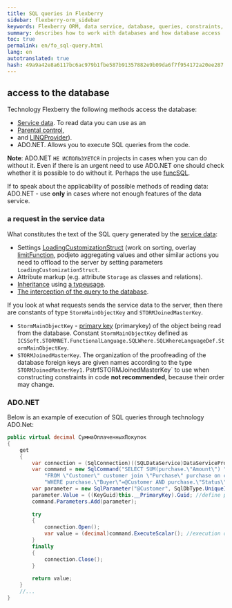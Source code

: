 ```yaml
--- 
title: SQL queries in Flexberry 
sidebar: flexberry-orm_sidebar 
keywords: Flexberry ORM, data service, database, queries, constraints, ADO.NET 
summary: describes how to work with databases and how database access 
toc: true 
permalink: en/fo_sql-query.html 
lang: en 
autotranslated: true 
hash: 49a9a42e8a6117bc6ac979b1fbe587b91357882e9b09da6f7f954172a20ee287 
--- 
```


## access to the database 

Technology Flexberry the following methods access the database: 

* [Service data](fo_data-service.html). To read data you can use as an 
* [Parental control](fo_limit-function.html), 
* and [LINQProvider](fo_linq-provider.html)). 
* ADO.NET. Allows you to execute SQL queries from the code. 

__Note__: ADO.NET `НЕ ИСПОЛЬЗУЕТСЯ` in projects in cases when you can do without it. Even if there is an urgent need to use ADO.NET one should check whether it is possible to do without it. Perhaps the use [funcSQL](fo_func-sql.html). 

If to speak about the applicability of possible methods of reading data: ADO.NET - use __only__ in cases where not enough features of the data service. 

### a request in the service data 

What constitutes the text of the SQL query generated by the [service data](fo_data-service.html): 

* Settings [LoadingCustomizationStruct](fo_loading-customization-struct.html) (work on sorting, overlay [limitFunction](fo_limit-function.html), podjeto aggregating values and other similar actions you need to offload to the server by setting parameters `LoadingCustomizationStruct`. 
* Attribute markup (e.g. attribute `Storage` as classes and relations). 
* [Inheritance](fd_inheritance.html) using [a typeusage](fo_type-usage-problem.html). 
* [The interception of the query to the database](fo_intercept-formation-sql-query.html). 

If you look at what requests sends the service data to the server, then there are constants of type `StormMainObjectKey` and `STORMJoinedMasterKey`. 

* ``StormMainObjectKey`` - [primary key](fo_primary-keys-objects.html) (primarykey) of the object being read from the database. Constant `StormMainObjectKey` defined as `ICSSoft.STORMNET.FunctionalLanguage.SQLWhere.SQLWhereLanguageDef.StormMainObjectKey`. 
* ``STORMJoinedMasterKey``. The organization of the proofreading of the database foreign keys are given names according to the type `STORMJoinedMasterKey1`. PstrfSTORMJoinedMasterKey` to use when constructing constraints in code __not recommended__, because their order may change. 

### ADO.NET 

Below is an example of execution of SQL queries through technology ADO.Net: 

``` csharp
public virtual decimal СуммаОплаченныхПокупок
{
	get
	{
		var connection = (SqlConnection)((SQLDataService)DataServiceProvider.DataService).GetConnection(); //get connection 
		var command = new SqlCommand("SELECT SUM(purchase.\"Amount\") "+
			"FROM \"Customer\" customer join \"Purchase\" purchase on customer.\"primaryKey\" = purchase.\"Buyer\" "+
			"WHERE purchase.\"Buyer\"=@Customer AND purchase.\"Status\" = \'Paid\' ", connection); //make a request 
		var parameter = new SqlParameter("@Customer", SqlDbType.UniqueIdentifier);
		parameter.Value = ((KeyGuid)this.__PrimaryKey).Guid; //define parameter values 
		command.Parameters.Add(parameter);
		
		try
		{
			connection.Open();
			var value = (decimal)command.ExecuteScalar(); //execution of query 
		}
		finally
		{
			connection.Close();
		}
		
		return value;
	}
	//... 
}
``` 




